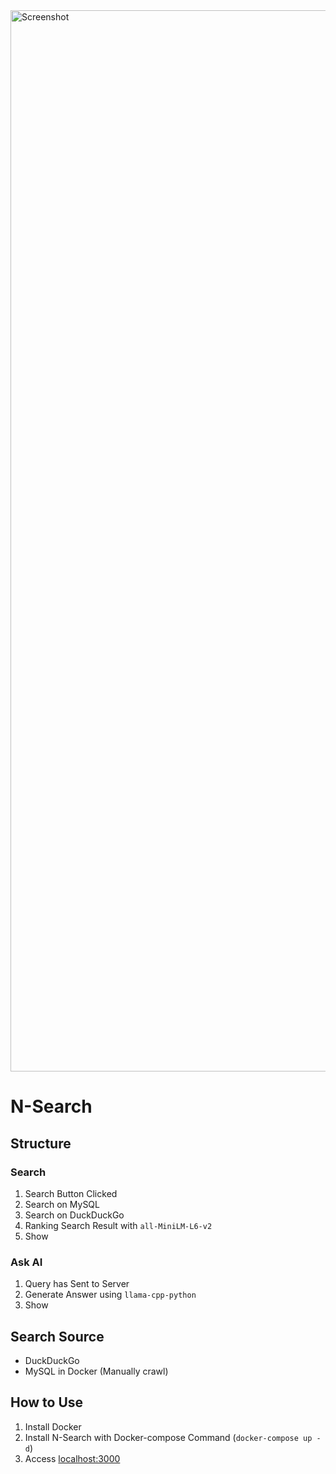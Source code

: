 
<img width="1698" alt="Screenshot" src="https://github.com/user-attachments/assets/66b4da36-edd1-4fb2-a86b-d48c4beb5e31">

# N-Search

## Structure

### Search
1. Search Button Clicked
2. Search on MySQL
3. Search on DuckDuckGo
4. Ranking Search Result with `all-MiniLM-L6-v2`
5. Show

### Ask AI
1. Query has Sent to Server
2. Generate Answer using `llama-cpp-python`
3. Show

## Search Source
- DuckDuckGo
- MySQL in Docker (Manually crawl)

## How to Use
1. Install Docker
2. Install N-Search with Docker-compose Command (`docker-compose up -d`)
3. Access [localhost:3000](http://localhost:3000/)

